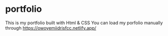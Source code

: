 # portfolio
This is my portfolio built with Html & CSS
You can load my porfolio manually through https://owoyemiidrisfcc.netlify.app/
